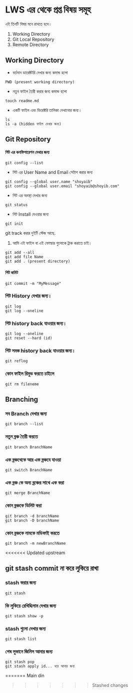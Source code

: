 # LWS এর থেকে প্রপ্ত বিষয় সমূহ

এই তিনটি বিষয় মনে রাখতে হবে।

1. Working Directory
2. Git Local Repository
3. Remote Directory

## Working Directory

- বর্তমান ডারেক্টটরি দেখার জন্য কমান্ড হলো

```
PWD (present working directory)
```

- নতুন ফাইল তৈরী করার জন্য কমান্ড হলো

```
touch readme.md
```

- একটি ফাইল এবং ডিরেক্টরি তালিকা দেখানোর জন্য।

```
ls
ls -a (hidden ফাইল দেখার জন্য)
```

## Git Repository

#### গিট এর কনফিগারেশন দেখার জন্য

```
git config --list
```

- গিট এর User Name and Email সেটাপ করার জন্য

```
git config --global user.name "shoyaib"
git config --global user.email "shoyaib@shoyib.com"
```

- গিট এর অবস্থা দেখার জন্য

```
git status
```

- গিট Install দেওয়ার জন্য

```
git init
```

git track করার দুইটি স্টেজ আছে.

1. আমি এই ফাইল বা এই ফোল্ডার গুলোকে ট্রাক করাতে চাই।

```
git add --all
git add file Name
git add . (present directory)

```

#### গিট কমিট

```
git commit -m "MyMessage"

```

### গিট History দেখার জন্য।

```
git log
git log --oneline
```

### গিট history back যাওয়ার জন্য।

```
git log --oneline
git reset --hard (id)
```

### গিট সমস্ত history back যাওয়ার জন্য।

```
git reflog
```

### কোন ফাইল রিমুভ করতে চাইলে

```
git rm fileneme
```

## Branching

### সব Branch দেখার জন্য

```
git branch --list
```

### নতুন ব্রঞ্চ তৈরী করতে

```
git branch BranchName
```

### এক ব্রঞ্চথেকে আর এক ব্রঞ্চযে যাওয়া

```
git switch BranchName
```

### এক ব্রঞ্চ কে অন্য ব্রঞ্চের সাথে এক করা

```
git merge BranchName
```

### কোন ব্রঞ্চকে ডিলিট করা

```
git branch -d branchName
git branch -D branchName

```

### কোন ব্রঞ্চকে নামকে মডিফাই করতে

```
git branch -m newBranchName

```

<<<<<<< Updated upstream
## git stash commit না করে লুকিয়ে রাখা

### stash করার জন্য

```
git stash

```

### কি লুকিয়ে রেখিছিলাম দেখার জন্য

```
git stash show -p

```

### stash গুলো দেখার জন্য

```
git stash list

```

### শেষ লুকানে জিনিস আনার জন্য

```
git stash pop
git stash apply id... ধরে আনার জন্য

```
=======
Main din
>>>>>>> Stashed changes
